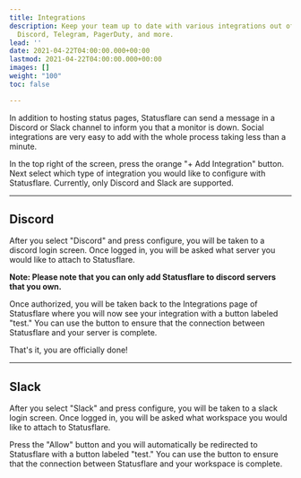 ```yaml
---
title: Integrations
description: Keep your team up to date with various integrations out of the box. Slack,
  Discord, Telegram, PagerDuty, and more.
lead: ''
date: 2021-04-22T04:00:00.000+00:00
lastmod: 2021-04-22T04:00:00.000+00:00
images: []
weight: "100"
toc: false

---
```

In addition to hosting status pages, Statusflare can send a message in a Discord or Slack channel to inform you that a monitor is down. Social integrations are very easy to add with the whole process taking less than a minute.

In the top right of the screen, press the orange "+ Add Integration" button. Next select which type of integration you would like to configure with Statusflare. Currently, only Discord and Slack are supported.

***

## Discord

After you select "Discord" and press configure, you will be taken to a discord login screen. Once logged in, you will be asked what server you would like to attach to Statusflare.

**Note: Please note that you can only add Statusflare to discord servers that you own.**

Once authorized, you will be taken back to the Integrations page of Statusflare where you will now see your integration with a button labeled "test." You can use the button to ensure that the connection between Statusflare and your server is complete.

That's it, you are officially done!

***

## Slack

After you select "Slack" and press configure, you will be taken to a slack login screen. Once logged in, you will be asked what workspace you would like to attach to Statusflare.

Press the "Allow" button and you will automatically be redirected to Statusflare with a button labeled "test." You can use the button to ensure that the connection between Statusflare and your workspace is complete.